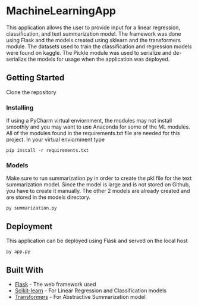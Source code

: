 # MachineLearningApp

This application allows the user to provide input for a linear regression, classification, and text summarization model. The framework was done using Flask and the models created using sklearn and the transformers module. The datasets used to train the classification and regression models were found on kaggle. The Pickle module was used to serialize and de-serialize the models for usage when the application was deployed.

## Getting Started

Clone the repository

### Installing

If using a PyCharm virtual enviornment, the modules may not install smoothly and you may want to use Anaconda for 
some of the ML modules. 
All of the modules found in the requirements.txt file are needed for this project. In your virtual enviornment type

```
pip install -r requirements.txt
```
### Models

Make sure to run summarization.py in order to create the pkl file for the text summarization model. Since the model is large and is not stored
on Github, you have to create it manually. The other 2 models are already created and are stored in the models directory.

```
py summarization.py
```

## Deployment

This application can be deployed using Flask and served on the local host

```
py app.py
```

## Built With

* [Flask](https://flask.palletsprojects.com/en/1.1.x/) - The web framework used
* [Scikit-learn](https://scikit-learn.org/stable/) - For Linear Regression and Classification models
* [Transformers](https://pypi.org/project/transformers/) - For Abstractive Summarization model
